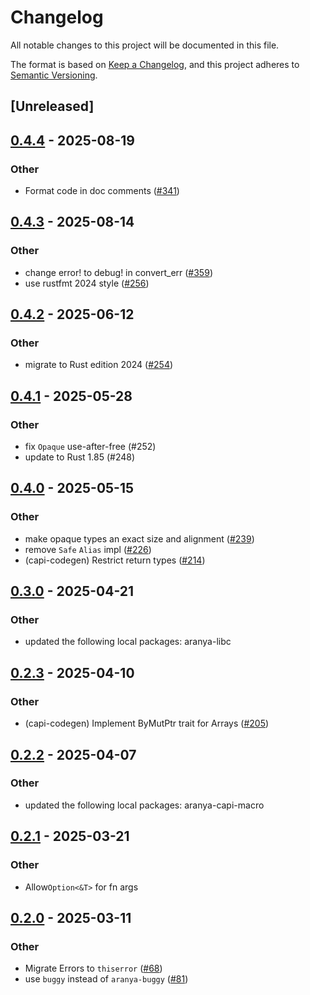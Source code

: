 # Changelog

All notable changes to this project will be documented in this file.

The format is based on [Keep a Changelog](https://keepachangelog.com/en/1.0.0/),
and this project adheres to [Semantic Versioning](https://semver.org/spec/v2.0.0.html).

## [Unreleased]

## [0.4.4](https://github.com/aranya-project/aranya-core/compare/aranya-capi-core-v0.4.3...aranya-capi-core-v0.4.4) - 2025-08-19

### Other

- Format code in doc comments ([#341](https://github.com/aranya-project/aranya-core/pull/341))

## [0.4.3](https://github.com/aranya-project/aranya-core/compare/aranya-capi-core-v0.4.2...aranya-capi-core-v0.4.3) - 2025-08-14

### Other

- change error! to debug! in convert_err ([#359](https://github.com/aranya-project/aranya-core/pull/359))
- use rustfmt 2024 style ([#256](https://github.com/aranya-project/aranya-core/pull/256))

## [0.4.2](https://github.com/aranya-project/aranya-core/compare/aranya-capi-core-v0.4.1...aranya-capi-core-v0.4.2) - 2025-06-12

### Other

- migrate to Rust edition 2024 ([#254](https://github.com/aranya-project/aranya-core/pull/254))

## [0.4.1](https://github.com/aranya-project/aranya-core/compare/aranya-capi-core-v0.4.0...aranya-capi-core-v0.4.1) - 2025-05-28

### Other

- fix `Opaque` use-after-free (#252)
- update to Rust 1.85 (#248)

## [0.4.0](https://github.com/aranya-project/aranya-core/compare/aranya-capi-core-v0.3.0...aranya-capi-core-v0.4.0) - 2025-05-15

### Other

- make opaque types an exact size and alignment ([#239](https://github.com/aranya-project/aranya-core/pull/239))
- remove `Safe` `Alias` impl ([#226](https://github.com/aranya-project/aranya-core/pull/226))
- (capi-codegen) Restrict return types ([#214](https://github.com/aranya-project/aranya-core/pull/214))

## [0.3.0](https://github.com/aranya-project/aranya-core/compare/aranya-capi-core-v0.2.3...aranya-capi-core-v0.3.0) - 2025-04-21

### Other

- updated the following local packages: aranya-libc

## [0.2.3](https://github.com/aranya-project/aranya-core/compare/aranya-capi-core-v0.2.2...aranya-capi-core-v0.2.3) - 2025-04-10

### Other

- (capi-codegen) Implement ByMutPtr trait for Arrays ([#205](https://github.com/aranya-project/aranya-core/pull/205))

## [0.2.2](https://github.com/aranya-project/aranya-core/compare/aranya-capi-core-v0.2.1...aranya-capi-core-v0.2.2) - 2025-04-07

### Other

- updated the following local packages: aranya-capi-macro

## [0.2.1](https://aranya.github.com/aranya-project/aranya-core/compare/aranya-capi-core-v0.2.0...aranya-capi-core-v0.2.1) - 2025-03-21

### Other

- Allow`Option<&T>` for fn args

## [0.2.0](https://github.com/aranya-project/aranya-core/compare/aranya-capi-core-v0.1.0...aranya-capi-core-v0.2.0) - 2025-03-11

### Other

- Migrate Errors to `thiserror` ([#68](https://github.com/aranya-project/aranya-core/pull/68))
- use `buggy` instead of `aranya-buggy` ([#81](https://github.com/aranya-project/aranya-core/pull/81))
